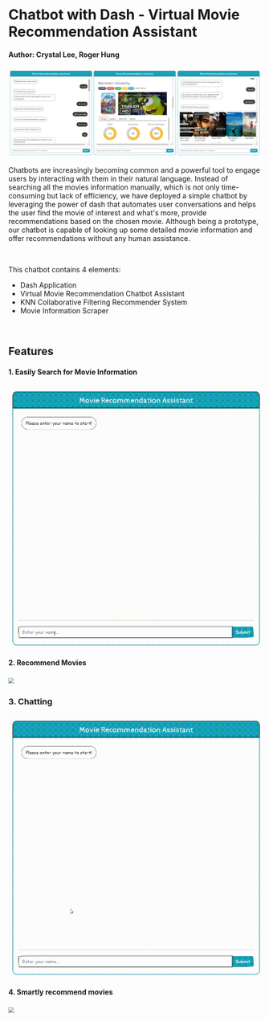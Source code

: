 

# Chatbot with Dash - Virtual Movie Recommendation Assistant

#### Author: Crystal Lee, Roger Hung

<img src='images/demo5.png'>

<br>

Chatbots are increasingly becoming common and a powerful tool to engage users by interacting with them in their natural language. Instead of searching all the movies information manually, which is not only time-consuming but lack of efficiency, we have deployed a simple chatbot by leveraging the power of dash that automates user conversations and helps the user find the movie of interest and what's more, provide recommendations based on the chosen movie. Although being a prototype, our chatbot is capable of looking up some detailed movie information and offer recommendations without any human assistance.

<br>

This chatbot contains 4 elements:

* Dash Application
* Virtual Movie Recommendation Chatbot Assistant
* KNN Collaborative Filtering Recommender System
* Movie Information Scraper

<br>

## Features

#### 1. Easily Search for Movie Information

<img src='images/demo1.gif' style="zoom: 67%;" >

<br>

#### 2. Recommend Movies

<img src='images/demo2.gif' style="zoom: 67%;" >



### 3. Chatting

<img src='images/demo3.gif' style="zoom: 67%;" >



#### 4. Smartly recommend movies



<img src='images/demo4.gif' style="zoom: 67%;" >